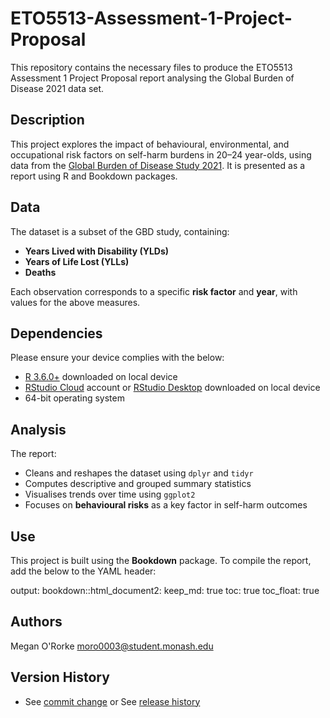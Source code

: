 # ETO5513-Assessment-1-Project-Proposal

This repository contains the necessary files to produce the ETO5513 Assessment 1 Project Proposal report analysing the Global Burden of Disease 2021 data set.

## Description

This project explores the impact of behavioural, environmental, and occupational risk factors on self-harm burdens in 20–24 year-olds, using data from the [Global Burden of Disease Study 2021](https://vizhub.healthdata.org/gbd-results/). It is presented as a report using R and Bookdown packages.

## Data

The dataset is a subset of the GBD study, containing:
- **Years Lived with Disability (YLDs)**
- **Years of Life Lost (YLLs)**
- **Deaths**

Each observation corresponds to a specific **risk factor** and **year**, with values for the above measures.

## Dependencies

Please ensure your device complies with the below:

* [R 3.6.0+](https://posit.co/download/rstudio-desktop/) downloaded on local device
* [RStudio Cloud](https://posit.cloud/) account or [RStudio Desktop](https://posit.co/download/rstudio-desktop/) downloaded on local device
* 64-bit operating system

## Analysis

The report:
- Cleans and reshapes the dataset using `dplyr` and `tidyr`
- Computes descriptive and grouped summary statistics
- Visualises trends over time using `ggplot2`
- Focuses on **behavioural risks** as a key factor in self-harm outcomes

## Use

This project is built using the **Bookdown** package. To compile the report, add the below to the YAML header:

output:
  bookdown::html_document2:
    keep_md: true
    toc: true
    toc_float: true

## Authors

Megan O'Rorke 
[moro0003@student.monash.edu](mailto:moro0003@student.monash.edu)

## Version History

* See [commit change]() or See [release history]()
